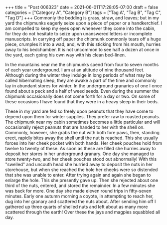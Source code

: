 +++
title = "Post 006323"
date = 2021-06-01T17:28:05-07:00
draft = false
categories = ["Category A", "Category B"]
tags = ["Tag A", "Tag B", "Tag C", "Tag D"]
+++
Commonly the bedding is grass, straw, and leaves; but in my yard the chipmunks eagerly seize upon a piece of paper or a handkerchief. I am compelled to keep my eyes open whenever they come into the cabin, for they do not hesitate to seize upon unanswered letters or incomplete manuscripts. In carrying off paper the chipmunk commonly tears off a huge piece, crumples it into a wad, and, with this sticking from his mouth, hurries away to his bedchamber. It is not uncommon to see half a dozen at once in the yard, each going his own way with his clean bed-linen.

In the mountains near me the chipmunks spend from four to seven months of each year underground. I am at an altitude of nine thousand feet. Although during the winter they indulge in long periods of what may be called hibernating sleep, they are awake a part of the time and commonly lay in abundant stores for winter. In the underground granaries of one I once found about a peck and a half of weed seeds. Even during the summer the chipmunk occasionally does not come forth for a day or two. On some of these occasions I have found that they were in a heavy sleep in their beds.

These in my yard are fed so freely upon peanuts that they have come to depend upon them for winter supplies. They prefer raw to roasted peanuts. The chipmunk near my cabin sometimes becomes a little particular and will occasionally reject peanuts that are handed to her with the shell on. Commonly, however, she grabs the nut with both fore paws, then, standing erect, rapidly bites away the shell until the nut is reached. This she usually forces into her cheek pocket with both hands. Her cheek pouches hold from twelve to twenty of these. As soon as these are filled she hurries away to deposit her stores in her underground granary. One day she managed to store twenty-two, and her cheek pouches stood out abnormally! With this "swelled" and uncouth head she hurried away to deposit the nuts in her storehouse, but when she reached the hole her cheeks were so distended that she was unable to enter. After trying again and again she began to enlarge the hole. This she presently gave up. Then she rejected about one third of the nuts, entered, and stored the remainder. In a few minutes she was back for more. One day she made eleven round trips in fifty-seven minutes. Early one autumn morning a coyote, in attempting to reach her, dug into her granary and scattered the nuts about. After sending him off I gathered up three quarts of shelled nuts and left about as many more scattered through the earth! Over these the jays and magpies squabbled all day.
